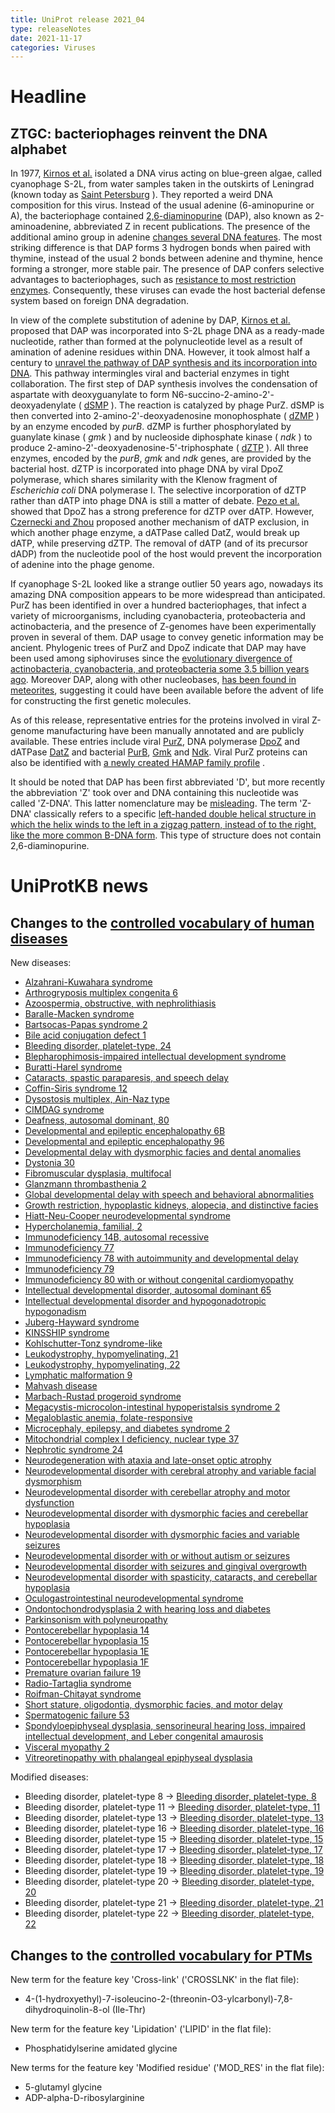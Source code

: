 ```yaml
---
title: UniProt release 2021_04
type: releaseNotes
date: 2021-11-17
categories: Viruses
---
```


# Headline

## ZTGC: bacteriophages reinvent the DNA alphabet

In 1977, [Kirnos et al.](https://pubmed.ncbi.nlm.nih.gov/413053) isolated a DNA virus acting on blue-green algae, called cyanophage S-2L, from water samples taken in the outskirts of Leningrad (known today as [Saint Petersburg](https://en.wikipedia.org/wiki/Saint_Petersburg) ). They reported a weird DNA composition for this virus. Instead of the usual adenine (6-aminopurine or A), the bacteriophage contained [2,6-diaminopurine](https://www.ebi.ac.uk/chebi/searchId.do?chebiId=CHEBI:40235) (DAP), also known as 2-aminoadenine, abbreviated Z in recent publications. The presence of the additional amino group in adenine [changes several DNA features](https://pubmed.ncbi.nlm.nih.gov/30795872/). The most striking difference is that DAP forms 3 hydrogen bonds when paired with thymine, instead of the usual 2 bonds between adenine and thymine, hence forming a stronger, more stable pair. The presence of DAP confers selective advantages to bacteriophages, such as [resistance to most restriction enzymes](https://pubmed.ncbi.nlm.nih.gov/2820801,2829119,33926954/). Consequently, these viruses can evade the host bacterial defense system based on foreign DNA degradation.

In view of the complete substitution of adenine by DAP, [Kirnos et al.](https://pubmed.ncbi.nlm.nih.gov/413053) proposed that DAP was incorporated into S-2L phage DNA as a ready-made nucleotide, rather than formed at the polynucleotide level as a result of amination of adenine residues within DNA. However, it took almost half a century to [unravel the pathway of DAP synthesis and its incorporation into DNA](https://www.ncbi.nlm.nih.gov/pubmed/33926954,33926955,33926956,33893297). This pathway intermingles viral and bacterial enzymes in tight collaboration. The first step of DAP synthesis involves the condensation of aspartate with deoxyguanylate to form N6-succino-2-amino-2'-deoxyadenylate ( [dSMP](https://www.ebi.ac.uk/chebi/searchId.do?chebiId=CHEBI:172924) ). The reaction is catalyzed by phage PurZ. dSMP is then converted into 2-amino-2'-deoxyadenosine monophosphate ( [dZMP](https://www.ebi.ac.uk/chebi/searchId.do?chebiId=CHEBI:172927) ) by an enzyme encoded by _purB_. dZMP is further phosphorylated by guanylate kinase ( _gmk_ ) and by nucleoside diphosphate kinase ( _ndk_ ) to produce 2-amino-2'-deoxyadenosine-5'-triphosphate ( [dZTP](https://www.ebi.ac.uk/chebi/searchId.do?chebiId=CHEBI:172931) ). All three enzymes, encoded by the _purB_, _gmk_ and _ndk_ genes, are provided by the bacterial host. dZTP is incorporated into phage DNA by viral DpoZ polymerase, which shares similarity with the Klenow fragment of _Escherichia coli_ DNA polymerase I. The selective incorporation of dZTP rather than dATP into phage DNA is still a matter of debate. [Pezo et al.](https://pubmed.ncbi.nlm.nih.gov/33926956/) showed that DpoZ has a strong preference for dZTP over dATP. However, [Czernecki and Zhou](https://pubmed.ncbi.nlm.nih.gov/33893297,33926954) proposed another mechanism of dATP exclusion, in which another phage enzyme, a dATPase called DatZ, would break up dATP, while preserving dZTP. The removal of dATP (and of its precursor dADP) from the nucleotide pool of the host would prevent the incorporation of adenine into the phage genome.

If cyanophage S-2L looked like a strange outlier 50 years ago, nowadays its amazing DNA composition appears to be more widespread than anticipated. PurZ has been identified in over a hundred bacteriophages, that infect a variety of microorganisms, including cyanobacteria, proteobacteria and actinobacteria, and the presence of Z-genomes have been experimentally proven in several of them. DAP usage to convey genetic information may be ancient. Phylogenic trees of PurZ and DpoZ indicate that DAP may have been used among siphoviruses since the [evolutionary divergence of actinobacteria, cyanobacteria, and proteobacteria some 3.5 billion years ago](https://pubmed.ncbi.nlm.nih.gov/33926956/). Moreover DAP, along with other nucleobases, [has been found in meteorites](https://pubmed.ncbi.nlm.nih.gov/21836052/), suggesting it could have been available before the advent of life for constructing the first genetic molecules.

As of this release, representative entries for the proteins involved in viral Z-genome manufacturing have been manually annotated and are publicly available. These entries include viral [PurZ](https://www.uniprot.org/uniprotkb?query=accession:G3FFN6+OR+accession:A0A7U3TBV6+OR+accession:A0A2L0V130+OR+accession:A0A2H5BHJ6), DNA polymerase [DpoZ](http://www.uniprot.org/uniprotkb?query=accession:A0A2H5BHJ5+OR+accession:A0A2L0V166+OR+accession:G3FFN8) and dATPase [DatZ](http://www.uniprot.org/uniprotkb?query=accession:A0A7U3TCA2+OR+accession:A0A2H5BHG9+OR+accession:A0A2L0V156+OR+accession:G3FFN4) and bacterial [PurB](http://www.uniprot.org/uniprotkb?query=accession:A0A0H3AL67+OR+accession:P0AB89), [Gmk](http://www.uniprot.org/uniprotkb?query=accession:Q3AWM1+OR+accession:Q7U570+OR+accession:Q9KNM4+OR+accession:Q5N570+OR+accession:Q0I868+OR+accession:Q3ALX6+OR+accession:Q2JQ59+OR+accession:Q8KPQ7+OR+accession:Q57I92+OR+accession:Q2JQB9) and [Ndk](http://www.uniprot.org/uniprotkb?query=accession:Q57LI3+OR+accession:A5F3F7+OR+accession:Q3AGP0+OR+accession:B2I3E1+OR+accession:B0V4U1+OR+accession:B1XIE7+OR+accession:Q5N1M1+OR+accession:B7H073+OR+accession:Q9KTX4+OR+accession:C0PYM7+OR+accession:Q7U3S1+OR+accession:B0VKS3+OR+accession:Q3AVV5+OR+accession:Q2JVI1+OR+accession:B7I5G3+OR+accession:C3LT09+OR+accession:P50590+OR+accession:Q0I6J3+OR+accession:A5GPE9+OR+accession:A3M207+OR+accession:Q2JPL4). Viral PurZ proteins can also be identified with [a newly created HAMAP family profile](https://hamap.expasy.org/signature/MF_04166) .

It should be noted that DAP has been first abbreviated 'D', but more recently the abbreviation 'Z' took over and DNA containing this nucleotide was called 'Z-DNA'. This latter nomenclature may be [misleading](https://pubmed.ncbi.nlm.nih.gov/34131341/). The term 'Z-DNA' classically refers to a specific [left-handed double helical structure in which the helix winds to the left in a zigzag pattern, instead of to the right, like the more common B-DNA form](https://en.wikipedia.org/wiki/Z-DNA). This type of structure does not contain 2,6-diaminopurine.

# UniProtKB news

## Changes to the [controlled vocabulary of human diseases](https://ftp.uniprot.org/pub/databases/uniprot/current_release/knowledgebase/complete/docs/humdisease)

New diseases:

- [Alzahrani-Kuwahara syndrome](https://www.uniprot.org/diseases/DI-06078)
- [Arthrogryposis multiplex congenita 6](https://www.uniprot.org/diseases/DI-06114)
- [Azoospermia, obstructive, with nephrolithiasis](https://www.uniprot.org/diseases/DI-06054)
- [Baralle-Macken syndrome](https://www.uniprot.org/diseases/DI-06071)
- [Bartsocas-Papas syndrome 2](https://www.uniprot.org/diseases/DI-06116)
- [Bile acid conjugation defect 1](https://www.uniprot.org/diseases/DI-06059)
- [Bleeding disorder, platelet-type, 24](https://www.uniprot.org/diseases/DI-06077)
- [Blepharophimosis-impaired intellectual development syndrome](https://www.uniprot.org/diseases/DI-06094)
- [Buratti-Harel syndrome](https://www.uniprot.org/diseases/DI-06101)
- [Cataracts, spastic paraparesis, and speech delay](https://www.uniprot.org/diseases/DI-06115)
- [Coffin-Siris syndrome 12](https://www.uniprot.org/diseases/DI-06109)
- [Dysostosis multiplex, Ain-Naz type](https://www.uniprot.org/diseases/DI-06118)
- [CIMDAG syndrome](https://www.uniprot.org/diseases/DI-06081)
- [Deafness, autosomal dominant, 80](https://www.uniprot.org/diseases/DI-06082)
- [Developmental and epileptic encephalopathy 6B](https://www.uniprot.org/diseases/DI-06102)
- [Developmental and epileptic encephalopathy 96](https://www.uniprot.org/diseases/DI-06117)
- [Developmental delay with dysmorphic facies and dental anomalies](https://www.uniprot.org/diseases/DI-06057)
- [Dystonia 30](https://www.uniprot.org/diseases/DI-06091)
- [Fibromuscular dysplasia, multifocal](https://www.uniprot.org/diseases/DI-06112)
- [Glanzmann thrombasthenia 2](https://www.uniprot.org/diseases/DI-06076)
- [Global developmental delay with speech and behavioral abnormalities](https://www.uniprot.org/diseases/DI-06063)
- [Growth restriction, hypoplastic kidneys, alopecia, and distinctive facies](https://www.uniprot.org/diseases/DI-06106)
- [Hiatt-Neu-Cooper neurodevelopmental syndrome](https://www.uniprot.org/diseases/DI-06098)
- [Hypercholanemia, familial, 2](https://www.uniprot.org/diseases/DI-06067)
- [Immunodeficiency 14B, autosomal recessive](https://www.uniprot.org/diseases/DI-06085)
- [Immunodeficiency 77](https://www.uniprot.org/diseases/DI-06056)
- [Immunodeficiency 78 with autoimmunity and developmental delay](https://www.uniprot.org/diseases/DI-06055)
- [Immunodeficiency 79](https://www.uniprot.org/diseases/DI-06061)
- [Immunodeficiency 80 with or without congenital cardiomyopathy](https://www.uniprot.org/diseases/DI-06100)
- [Intellectual developmental disorder, autosomal dominant 65](https://www.uniprot.org/diseases/DI-06105)
- [Intellectual developmental disorder and hypogonadotropic hypogonadism](https://www.uniprot.org/diseases/DI-06110)
- [Juberg-Hayward syndrome](https://www.uniprot.org/diseases/DI-06066)
- [KINSSHIP syndrome](https://www.uniprot.org/diseases/DI-06095)
- [Kohlschutter-Tonz syndrome-like](https://www.uniprot.org/diseases/DI-06058)
- [Leukodystrophy, hypomyelinating, 21](https://www.uniprot.org/diseases/DI-06097)
- [Leukodystrophy, hypomyelinating, 22](https://www.uniprot.org/diseases/DI-06111)
- [Lymphatic malformation 9](https://www.uniprot.org/diseases/DI-06104)
- [Mahvash disease](https://www.uniprot.org/diseases/DI-06086)
- [Marbach-Rustad progeroid syndrome](https://www.uniprot.org/diseases/DI-06107)
- [Megacystis-microcolon-intestinal hypoperistalsis syndrome 2](https://www.uniprot.org/diseases/DI-06120)
- [Megaloblastic anemia, folate-responsive](https://www.uniprot.org/diseases/DI-06089)
- [Microcephaly, epilepsy, and diabetes syndrome 2](https://www.uniprot.org/diseases/DI-06083)
- [Mitochondrial complex I deficiency, nuclear type 37](https://www.uniprot.org/diseases/DI-06080)
- [Nephrotic syndrome 24](https://www.uniprot.org/diseases/DI-06075)
- [Neurodegeneration with ataxia and late-onset optic atrophy](https://www.uniprot.org/diseases/DI-06073)
- [Neurodevelopmental disorder with cerebral atrophy and variable facial dysmorphism](https://www.uniprot.org/diseases/DI-06068)
- [Neurodevelopmental disorder with cerebellar atrophy and motor dysfunction](https://www.uniprot.org/diseases/DI-06113)
- [Neurodevelopmental disorder with dysmorphic facies and cerebellar hypoplasia](https://www.uniprot.org/diseases/DI-06096)
- [Neurodevelopmental disorder with dysmorphic facies and variable seizures](https://www.uniprot.org/diseases/DI-06069)
- [Neurodevelopmental disorder with or without autism or seizures](https://www.uniprot.org/diseases/DI-06062)
- [Neurodevelopmental disorder with seizures and gingival overgrowth](https://www.uniprot.org/diseases/DI-06108)
- [Neurodevelopmental disorder with spasticity, cataracts, and cerebellar hypoplasia](https://www.uniprot.org/diseases/DI-06070)
- [Oculogastrointestinal neurodevelopmental syndrome](https://www.uniprot.org/diseases/DI-06103)
- [Ondontochondrodysplasia 2 with hearing loss and diabetes](https://www.uniprot.org/diseases/DI-06079)
- [Parkinsonism with polyneuropathy](https://www.uniprot.org/diseases/DI-06084)
- [Pontocerebellar hypoplasia 14](https://www.uniprot.org/diseases/DI-06087)
- [Pontocerebellar hypoplasia 15](https://www.uniprot.org/diseases/DI-06088)
- [Pontocerebellar hypoplasia 1E](https://www.uniprot.org/diseases/DI-06092)
- [Pontocerebellar hypoplasia 1F](https://www.uniprot.org/diseases/DI-06093)
- [Premature ovarian failure 19](https://www.uniprot.org/diseases/DI-06064)
- [Radio-Tartaglia syndrome](https://www.uniprot.org/diseases/DI-06099)
- [Roifman-Chitayat syndrome](https://www.uniprot.org/diseases/DI-06090)
- [Short stature, oligodontia, dysmorphic facies, and motor delay](https://www.uniprot.org/diseases/DI-06060)
- [Spermatogenic failure 53](https://www.uniprot.org/diseases/DI-06072)
- [Spondyloepiphyseal dysplasia, sensorineural hearing loss, impaired intellectual development, and Leber congenital amaurosis](https://www.uniprot.org/diseases/DI-06074)
- [Visceral myopathy 2](https://www.uniprot.org/diseases/DI-06119)
- [Vitreoretinopathy with phalangeal epiphyseal dysplasia](https://www.uniprot.org/diseases/DI-06065)

Modified diseases:

- Bleeding disorder, platelet-type 8 -&gt; [Bleeding disorder, platelet-type, 8](https://www.uniprot.org/diseases/DI-02867)
- Bleeding disorder, platelet-type 11 -&gt; [Bleeding disorder, platelet-type, 11](https://www.uniprot.org/diseases/DI-03257)
- Bleeding disorder, platelet-type 13 -&gt; [Bleeding disorder, platelet-type, 13](https://www.uniprot.org/diseases/DI-03258)
- Bleeding disorder, platelet-type 16 -&gt; [Bleeding disorder, platelet-type, 16](https://www.uniprot.org/diseases/DI-03752)
- Bleeding disorder, platelet-type 15 -&gt; [Bleeding disorder, platelet-type, 15](https://www.uniprot.org/diseases/DI-03753)
- Bleeding disorder, platelet-type 17 -&gt; [Bleeding disorder, platelet-type, 17](https://www.uniprot.org/diseases/DI-04008)
- Bleeding disorder, platelet-type 18 -&gt; [Bleeding disorder, platelet-type, 18](https://www.uniprot.org/diseases/DI-04150)
- Bleeding disorder, platelet-type 19 -&gt; [Bleeding disorder, platelet-type, 19](https://www.uniprot.org/diseases/DI-04294)
- Bleeding disorder, platelet-type 20 -&gt; [Bleeding disorder, platelet-type, 20](https://www.uniprot.org/diseases/DI-04706)
- Bleeding disorder, platelet-type 21 -&gt; [Bleeding disorder, platelet-type, 21](https://www.uniprot.org/diseases/DI-04984)
- Bleeding disorder, platelet-type 22 -&gt; [Bleeding disorder, platelet-type, 22](https://www.uniprot.org/diseases/DI-05589)

## Changes to the [controlled vocabulary for PTMs](https://ftp.uniprot.org/pub/databases/uniprot/current_release/knowledgebase/complete/docs/ptmlist)

New term for the feature key 'Cross-link' ('CROSSLNK' in the flat file):

- 4-(1-hydroxyethyl)-7-isoleucino-2-(threonin-O3-ylcarbonyl)-7,8-dihydroquinolin-8-ol (Ile-Thr)

New term for the feature key 'Lipidation' ('LIPID' in the flat file):

- Phosphatidylserine amidated glycine

New terms for the feature key 'Modified residue' ('MOD_RES' in the flat file):

- 5-glutamyl glycine
- ADP-alpha-D-ribosylarginine
